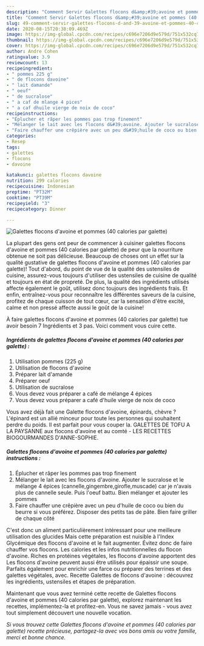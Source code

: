```yaml
---
description: "Comment Servir Galettes flocons d&amp;#39;avoine et pommes (40 calories par galette)"
title: "Comment Servir Galettes flocons d&amp;#39;avoine et pommes (40 calories par galette)"
slug: 49-comment-servir-galettes-flocons-d-and-39-avoine-et-pommes-40-calories-par-galette
date: 2020-08-15T20:38:09.469Z
image: https://img-global.cpcdn.com/recipes/c696e7206d9e579d/751x532cq70/galettes-flocons-davoine-et-pommes-40-calories-par-galette-photo-principale-de-la-recette.jpg
thumbnail: https://img-global.cpcdn.com/recipes/c696e7206d9e579d/751x532cq70/galettes-flocons-davoine-et-pommes-40-calories-par-galette-photo-principale-de-la-recette.jpg
cover: https://img-global.cpcdn.com/recipes/c696e7206d9e579d/751x532cq70/galettes-flocons-davoine-et-pommes-40-calories-par-galette-photo-principale-de-la-recette.jpg
author: Andre Cohen
ratingvalue: 3.9
reviewcount: 13
recipeingredient:
- " pommes 225 g"
- " de flocons davoine"
- " lait damande"
- " oeuf"
- " de sucralose"
- " a caf de mlange 4 pices"
- " a caf dhuile vierge de noix de coco"
recipeinstructions:
- "Éplucher et râper les pommes pas trop finement"
- "Mélanger le lait avec les flocons d&#39;avoine. Ajouter le sucralose et le mélange 4 épices (cannelle,gingembre,girofle,muscade) car je n&#39;avais plus de cannelle seule. Puis l&#39;oeuf battu. Bien mélanger et ajouter les pommes"
- "Faire chauffer une crêpière avec un peu d&#39;huile de coco ou bien du beurre si vous préférez. Disposer des petits tas de pâte. Bien faire griller de chaque côté"
categories:
- Resep
tags:
- galettes
- flocons
- davoine

katakunci: galettes flocons davoine 
nutrition: 299 calories
recipecuisine: Indonesian
preptime: "PT32M"
cooktime: "PT39M"
recipeyield: "3"
recipecategory: Dinner

---
```



![Galettes flocons d&#39;avoine et pommes (40 calories par galette)](https://img-global.cpcdn.com/recipes/c696e7206d9e579d/751x532cq70/galettes-flocons-davoine-et-pommes-40-calories-par-galette-photo-principale-de-la-recette.jpg)

La plupart des gens ont peur de commencer à cuisiner galettes flocons d&#39;avoine et pommes (40 calories par galette) de peur que la nourriture obtenue ne soit pas délicieuse. Beaucoup de choses ont un effet sur la qualité gustative de galettes flocons d&#39;avoine et pommes (40 calories par galette)! Tout d'abord, du point de vue de la qualité des ustensiles de cuisine, assurez-vous toujours d'utiliser des ustensiles de cuisine de qualité et toujours en état de propreté. De plus, la qualité des ingrédients utilisés affecte également le goût, utilisez donc toujours des ingrédients frais. Et enfin, entraînez-vous pour reconnaître les différentes saveurs de la cuisine, profitez de chaque cuisson de tout cœur, car la sensation d'être excité, calme et non pressé affecte aussi le goût de la cuisine!

<!--inarticleads1-->

À faire galettes flocons d&#39;avoine et pommes (40 calories par galette) tue avoir besoin 7 Ingrédients et 3 pas. Voici comment vous cuire cette.

##### Ingrédients de galettes flocons d&#39;avoine et pommes (40 calories par galette) :

1. Utilisation  pommes (225 g)
1. Utilisation  de flocons d&#39;avoine
1. Préparer  lait d&#39;amande
1. Préparer  oeuf
1. Utilisation  de sucralose
1. Vous devez vous préparer  a café de mélange 4 épices
1. Vous devez vous préparer  a café d&#39;huile vierge de noix de coco


Vous avez déjà fait une Galette flocons d&#39;avoine, épinards, chèvre ? L&#39;épinard est un allié minceur pour toute les personnes qui souhaitent perdre du poids. Il est parfait pour vous couper la. GALETTES DE TOFU A LA PAYSANNE aux flocons d&#39;avoine et au comté - LES RECETTES BIOGOURMANDES D&#39;ANNE-SOPHIE. 

<!--inarticleads2-->

##### Galettes flocons d&#39;avoine et pommes (40 calories par galette) instructions :

1. Éplucher et râper les pommes pas trop finement
1. Mélanger le lait avec les flocons d&#39;avoine. Ajouter le sucralose et le mélange 4 épices (cannelle,gingembre,girofle,muscade) car je n&#39;avais plus de cannelle seule. Puis l&#39;oeuf battu. Bien mélanger et ajouter les pommes
1. Faire chauffer une crêpière avec un peu d&#39;huile de coco ou bien du beurre si vous préférez. Disposer des petits tas de pâte. Bien faire griller de chaque côté


C&#39;est donc un aliment particulièrement intéressant pour une meilleure utilisation des glucides Mais cette préparation est nuisible à l&#39;Index Glycémique des flocons d&#39;avoine et le fait augmenter. Évitez donc de faire chauffer vos flocons. Les calories et les infos nutritionnelles du flocon d&#39;avoine. Riches en protéines végétales, les flocons d&#39;avoine apportent des Les flocons d&#39;avoine peuvent aussi être utilisés pour épaissir une soupe. Parfaits également pour enrichir une farce ou préparer des terrines et des galettes végétales, avec. Recette Galettes de flocons d&#39;avoine : découvrez les ingrédients, ustensiles et étapes de préparation. 

<!--inarticleads1-->

<p>
Maintenant que vous avez terminé cette recette de Galettes flocons d&#39;avoine et pommes (40 calories par galette), explorez maintenant les recettes, implémentez-la et profitez-en. Vous ne savez jamais - vous avez tout simplement découvert une nouvelle vocation.
</p>

<p>
<i>Si vous trouvez cette Galettes flocons d&#39;avoine et pommes (40 calories par galette) recette précieuse, partagez-la avec vos bons amis ou votre famille, merci et bonne chance.</i>
</p>

